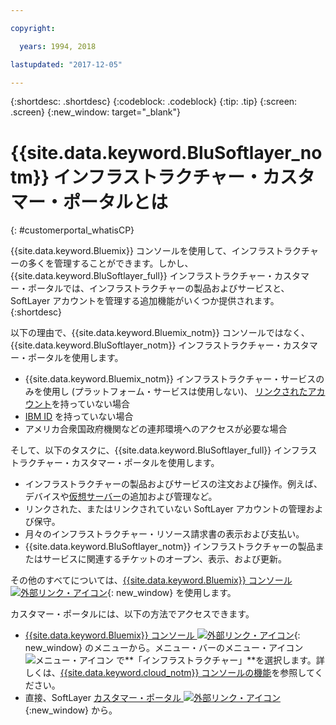 ```yaml
---

copyright:

  years: 1994, 2018

lastupdated: "2017-12-05"

---
```


{:shortdesc: .shortdesc}
{:codeblock: .codeblock}
{:tip: .tip}
{:screen: .screen}
{:new_window: target="_blank"}


# {{site.data.keyword.BluSoftlayer_notm}} インフラストラクチャー・カスタマー・ポータルとは
{: #customerportal_whatisCP}

{{site.data.keyword.Bluemix}} コンソールを使用して、インフラストラクチャーの多くを管理することができます。しかし、{{site.data.keyword.BluSoftlayer_full}} インフラストラクチャー・カスタマー・ポータルでは、インフラストラクチャーの製品およびサービスと、SoftLayer アカウントを管理する追加機能がいくつか提供されます。
{:shortdesc}

以下の理由で、{{site.data.keyword.Bluemix_notm}} コンソールではなく、{{site.data.keyword.BluSoftlayer_notm}} インフラストラクチャー・カスタマー・ポータルを使用します。
  * {{site.data.keyword.Bluemix_notm}} インフラストラクチャー・サービスのみを使用し (プラットフォーム・サービスは使用しない)、 [リンクされたアカウント](/docs/cloud-platform/accounts/softlayerlink.html#link_user_accounts)を持っていない場合
  * [IBM ID](/docs/admin/softlayerlink.html#switching-to-ibmid) を持っていない場合
  * アメリカ合衆国政府機関などの連邦環境へのアクセスが必要な場合

そして、以下のタスクに、{{site.data.keyword.BluSoftlayer_full}} インフラストラクチャー・カスタマー・ポータルを使用します。
  * インフラストラクチャーの製品およびサービスの注文および操作。例えば、デバイスや[仮想サーバー](/docs/vsi/vsi_index.html#getting-started-with-virtual-servers)の追加および管理など。
  * リンクされた、またはリンクされていない SoftLayer アカウントの管理および保守。
  * 月々のインフラストラクチャー・リソース請求書の表示および支払い。
  * {{site.data.keyword.BluSoftlayer_notm}} インフラストラクチャーの製品またはサービスに関連するチケットのオープン、表示、および更新。

その他のすべてについては、[{{site.data.keyword.Bluemix}} コンソール ![外部リンク・アイコン](../icons/launch-glyph.svg)](https://console.bluemix.net){: new_window} を使用します。

カスタマー・ポータルには、以下の方法でアクセスできます。
* [{{site.data.keyword.Bluemix}} コンソール ![外部リンク・アイコン](../icons/launch-glyph.svg)](https://console.bluemix.net){: new_window} のメニューから。メニュー・バーのメニュー・アイコン ![メニュー・アイコン](../icons/icon_hamburger.svg) で**「インフラストラクチャー」**を選択します。詳しくは、[{{site.data.keyword.cloud_notm}} コンソールの機能](/docs/overview/ui.html#ui)を参照してください。
* 直接、SoftLayer [カスタマー・ポータル ![外部リンク・アイコン](../icons/launch-glyph.svg)](https://control.softlayer.com/){:new_window} から。

